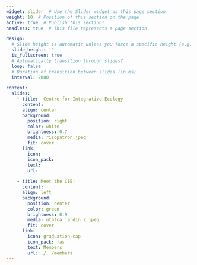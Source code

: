 ```yaml
---
widget: slider  # Use the Slider widget as this page section
weight: 10  # Position of this section on the page
active: true  # Publish this section?
headless: true  # This file represents a page section.

design:
  # Slide height is automatic unless you force a specific height (e.g. '400px')
  slide_height: ''
  is_fullscreen: true
  # Automatically transition through slides?
  loop: false
  # Duration of transition between slides (in ms)
  interval: 2000

content:
  slides:
    - title:  Centre for Integrative Ecology
      content: 
      align: center
      background:
        position: right
        color: white
        brightness: 0.7
        media: risopatron.jpeg
        fit: cover
      link:
        icon: 
        icon_pack: 
        text: 
        url: 
    
    - title: Meet the CIE!
      content: 
      align: left
      background:
        position: center
        color: green
        brightness: 0.9
        media: utalca_jardin_2.jpeg
        fit: cover
      link:
        icon: graduation-cap
        icon_pack: fas
        text: Members
        url: ./../members
---
```




